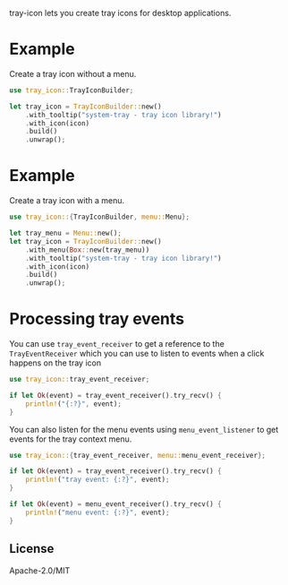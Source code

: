 tray-icon lets you create tray icons for desktop applications.

# Example

Create a tray icon without a menu.

```rs
use tray_icon::TrayIconBuilder;

let tray_icon = TrayIconBuilder::new()
    .with_tooltip("system-tray - tray icon library!")
    .with_icon(icon)
    .build()
    .unwrap();
```

# Example

Create a tray icon with a menu.

```rs
use tray_icon::{TrayIconBuilder, menu::Menu};

let tray_menu = Menu::new();
let tray_icon = TrayIconBuilder::new()
    .with_menu(Box::new(tray_menu))
    .with_tooltip("system-tray - tray icon library!")
    .with_icon(icon)
    .build()
    .unwrap();
```

# Processing tray events

You can use `tray_event_receiver` to get a reference to the `TrayEventReceiver`
which you can use to listen to events when a click happens on the tray icon
```rs
use tray_icon::tray_event_receiver;

if let Ok(event) = tray_event_receiver().try_recv() {
    println!("{:?}", event);
}
```

You can also listen for the menu events using `menu_event_listener` to get events for the tray context menu.

```rs
use tray_icon::{tray_event_receiver, menu::menu_event_receiver};

if let Ok(event) = tray_event_receiver().try_recv() {
    println!("tray event: {:?}", event);
}

if let Ok(event) = menu_event_receiver().try_recv() {
    println!("menu event: {:?}", event);
}
```

## License

Apache-2.0/MIT
